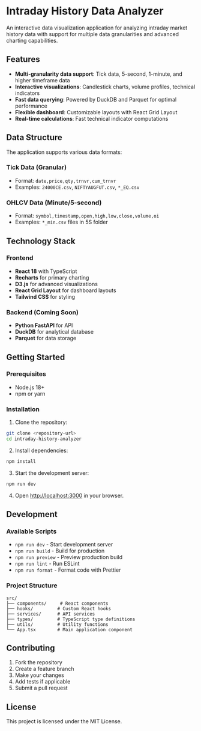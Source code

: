 # Intraday History Data Analyzer

An interactive data visualization application for analyzing intraday market history data with support for multiple data granularities and advanced charting capabilities.

## Features

- **Multi-granularity data support**: Tick data, 5-second, 1-minute, and higher timeframe data
- **Interactive visualizations**: Candlestick charts, volume profiles, technical indicators
- **Fast data querying**: Powered by DuckDB and Parquet for optimal performance
- **Flexible dashboard**: Customizable layouts with React Grid Layout
- **Real-time calculations**: Fast technical indicator computations

## Data Structure

The application supports various data formats:

### Tick Data (Granular)
- Format: `date,price,qty,trnvr,cum_trnvr`
- Examples: `24000CE.csv`, `NIFTYAUGFUT.csv`, `*_EQ.csv`

### OHLCV Data (Minute/5-second)
- Format: `symbol,timestamp,open,high,low,close,volume,oi`
- Examples: `*_min.csv` files in 5S folder

## Technology Stack

### Frontend
- **React 18** with TypeScript
- **Recharts** for primary charting
- **D3.js** for advanced visualizations
- **React Grid Layout** for dashboard layouts
- **Tailwind CSS** for styling

### Backend (Coming Soon)
- **Python FastAPI** for API
- **DuckDB** for analytical database
- **Parquet** for data storage

## Getting Started

### Prerequisites
- Node.js 18+ 
- npm or yarn

### Installation

1. Clone the repository:
```bash
git clone <repository-url>
cd intraday-history-analyzer
```

2. Install dependencies:
```bash
npm install
```

3. Start the development server:
```bash
npm run dev
```

4. Open [http://localhost:3000](http://localhost:3000) in your browser.

## Development

### Available Scripts

- `npm run dev` - Start development server
- `npm run build` - Build for production
- `npm run preview` - Preview production build
- `npm run lint` - Run ESLint
- `npm run format` - Format code with Prettier

### Project Structure

```
src/
├── components/     # React components
├── hooks/         # Custom React hooks
├── services/      # API services
├── types/         # TypeScript type definitions
├── utils/         # Utility functions
└── App.tsx        # Main application component
```

## Contributing

1. Fork the repository
2. Create a feature branch
3. Make your changes
4. Add tests if applicable
5. Submit a pull request

## License

This project is licensed under the MIT License. 